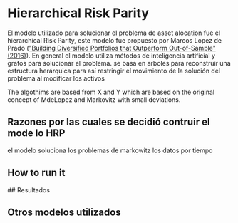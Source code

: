 # Hierarchical Risk Parity

El modelo utilizado para solucionar el problema de asset alocation fue el hierarchical Risk Parity, este modelo fue propuesto por Marcos Lopez de Prado (["Building Diversified Portfolios that Outperform Out-of-Sample" (2016)](https://papers.ssrn.com/sol3/papers.cfm?abstract_id=2708678)). En general el modelo utiliza métodos de inteligencia artificial y grafos para solucionar el problema. se basa en arboles para reconstruir una estructura herárquica para así restringir el movimiento de la solución del problema al modificar los activos

The algothims are based from X and Y which are based on the original concept of MdeLopez and Markovitz with small deviations.

## Razones por las cuales se decidió contruir el mode lo HRP
el modelo soluciona los problemas de markowitz
los datos por tiempo

## How to run it

## Resultados

## Otros modelos utilizados
